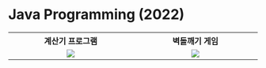 # Java Programming (2022)

<table>
  <tr>
    <th width="400">계산기 프로그램</th>
    <th width="400">벽돌깨기 게임</th>
  </tr>
  <tr align="center">
    <td><a href="https://github.com/Kim-Ria/Java2022/blob/main/HW4/JavaHW4.java"><img src="https://github.com/user-attachments/assets/e87649e4-0e81-4424-ba07-8c9694f218a8"/></a></td>
    <td><a href="https://github.com/Kim-Ria/Java2022/blob/main/HW5/JavaHW5.java"><img src="https://github.com/user-attachments/assets/a4aa6f89-48b6-46c2-b692-7a6e5ab12203"/></a></td>
  </tr>
</table>

